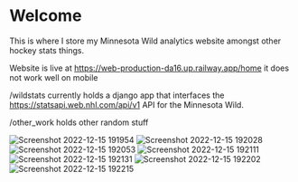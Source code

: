 # Welcome

This is where I store my Minnesota Wild analytics website amongst other hockey stats things.

Website is live at https://web-production-da16.up.railway.app/home it does not work well on mobile

/wildstats currently holds a django app that interfaces the https://statsapi.web.nhl.com/api/v1 API for the Minnesota Wild.

/other_work holds other random stuff

![Screenshot 2022-12-15 191954](https://user-images.githubusercontent.com/53980438/208000665-a1250ab6-3bd1-4e5b-aae4-0fc3553d6de3.png)
![Screenshot 2022-12-15 192028](https://user-images.githubusercontent.com/53980438/208000667-e9a7d476-2c98-4f8b-b45e-8270ff294831.png)
![Screenshot 2022-12-15 192053](https://user-images.githubusercontent.com/53980438/208000668-14d5822c-d950-497a-8d7f-bad5282694dc.png)
![Screenshot 2022-12-15 192111](https://user-images.githubusercontent.com/53980438/208000669-4e3e0c9a-62c8-4d1d-804f-589308c34022.png)
![Screenshot 2022-12-15 192131](https://user-images.githubusercontent.com/53980438/208000670-a412d28a-9f7f-435c-a97e-a031092cb401.png)
![Screenshot 2022-12-15 192202](https://user-images.githubusercontent.com/53980438/208000671-28602a7d-9164-4aa2-85dc-e6fb33484234.png)
![Screenshot 2022-12-15 192215](https://user-images.githubusercontent.com/53980438/208000673-9df5f5fb-0394-4b00-a079-c012f9144b0f.png)
